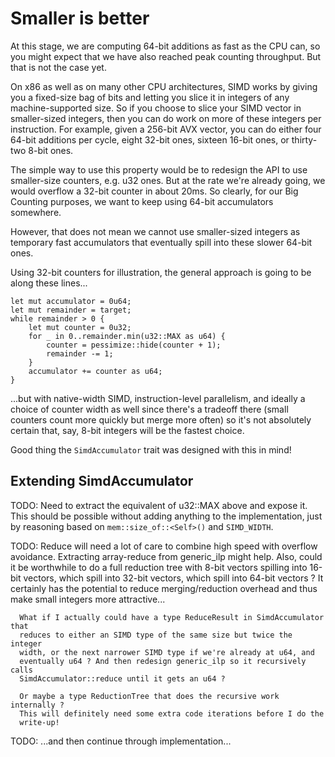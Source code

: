# Smaller is better

At this stage, we are computing 64-bit additions as fast as the CPU can, so you
might expect that we have also reached peak counting throughput. But that is
not the case yet.

On x86 as well as on many other CPU architectures, SIMD works by giving you a
fixed-size bag of bits and letting you slice it in integers of any
machine-supported size. So if you choose to slice your SIMD vector in
smaller-sized integers, then you can do work on more of these integers per
instruction. For example, given a 256-bit AVX vector, you can do either four
64-bit additions per cycle, eight 32-bit ones, sixteen 16-bit ones, or
thirty-two 8-bit ones.

The simple way to use this property would be to redesign the API to use
smaller-size counters, e.g. u32 ones. But at the rate we're already going, we
would overflow a 32-bit counter in about 20ms. So clearly, for our Big Counting
purposes, we want to keep using 64-bit accumulators somewhere.

However, that does not mean we cannot use smaller-sized integers as temporary
fast accumulators that eventually spill into these slower 64-bit ones.

Using 32-bit counters for illustration, the general approach is going to be
along these lines...

```rust,no_run
let mut accumulator = 0u64;
let mut remainder = target;
while remainder > 0 {
    let mut counter = 0u32;
    for _ in 0..remainder.min(u32::MAX as u64) {
        counter = pessimize::hide(counter + 1);
        remainder -= 1;
    }
    accumulator += counter as u64;
}
```

...but with native-width SIMD, instruction-level parallelism, and ideally a
choice of counter width as well since there's a tradeoff there (small counters
count more quickly but merge more often) so it's not absolutely certain that,
say, 8-bit integers will be the fastest choice.

Good thing the `SimdAccumulator` trait was designed with this in mind!


## Extending SimdAccumulator

TODO: Need to extract the equivalent of u32::MAX above and expose it. This
      should be possible without adding anything to the implementation, just by
      reasoning based on `mem::size_of::<Self>()` and `SIMD_WIDTH`.

TODO: Reduce will need a lot of care to combine high speed with overflow
      avoidance. Extracting array-reduce from generic_ilp might help. Also,
      could it be worthwhile to do a full reduction tree with 8-bit vectors
      spilling into 16-bit vectors, which spill into 32-bit vectors, which spill
      into 64-bit vectors ? It certainly has the potential to reduce
      merging/reduction overhead and thus make small integers more attractive...

      What if I actually could have a type ReduceResult in SimdAccumulator that
      reduces to either an SIMD type of the same size but twice the integer
      width, or the next narrower SIMD type if we're already at u64, and
      eventually u64 ? And then redesign generic_ilp so it recursively calls
      SimdAccumulator::reduce until it gets an u64 ?

      Or maybe a type ReductionTree that does the recursive work internally ?
      This will definitely need some extra code iterations before I do the
      write-up!

TODO: ...and then continue through implementation...

